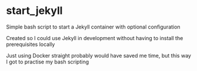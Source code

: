 # start_jekyll

Simple bash script to start a Jekyll container with optional configuration

Created so I could use Jekyll in development without having to install the prerequisites locally

Just using Docker straight probably would have saved me time, but this way I got to practise my bash scripting